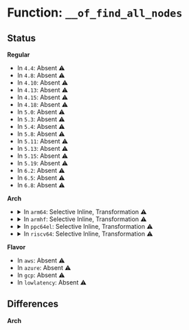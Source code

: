 # Function: <code>__of_find_all_nodes</code>

## Status
<b>Regular</b>
<ul>
<li>
In <code>4.4</code>: Absent ⚠️
</li>
<li>
In <code>4.8</code>: Absent ⚠️
</li>
<li>
In <code>4.10</code>: Absent ⚠️
</li>
<li>
In <code>4.13</code>: Absent ⚠️
</li>
<li>
In <code>4.15</code>: Absent ⚠️
</li>
<li>
In <code>4.18</code>: Absent ⚠️
</li>
<li>
In <code>5.0</code>: Absent ⚠️
</li>
<li>
In <code>5.3</code>: Absent ⚠️
</li>
<li>
In <code>5.4</code>: Absent ⚠️
</li>
<li>
In <code>5.8</code>: Absent ⚠️
</li>
<li>
In <code>5.11</code>: Absent ⚠️
</li>
<li>
In <code>5.13</code>: Absent ⚠️
</li>
<li>
In <code>5.15</code>: Absent ⚠️
</li>
<li>
In <code>5.19</code>: Absent ⚠️
</li>
<li>
In <code>6.2</code>: Absent ⚠️
</li>
<li>
In <code>6.5</code>: Absent ⚠️
</li>
<li>
In <code>6.8</code>: Absent ⚠️
</li>
</ul>
<b>Arch</b>
<ul>
<li>
<details>
<summary>In <code>arm64</code>: Selective Inline, Transformation ⚠️</summary>

```c
struct device_node *__of_find_all_nodes(struct device_node *prev);
```

**Collision:** Unique Global

**Inline:** Selective

**Transformation:** True

**Instances:**

```
In drivers/of/base.c (ffff800010b6a0b8)
Location: drivers/of/base.c:287
Inline: True
Inline callers:
  - drivers/of/base.c:of_find_node_by_phandle
  - drivers/of/base.c:of_find_node_by_phandle
  - drivers/of/base.c:of_find_matching_node_and_match
  - drivers/of/base.c:of_find_matching_node_and_match
  - drivers/of/base.c:of_find_node_with_property
  - drivers/of/base.c:of_find_node_with_property
  - drivers/of/base.c:of_find_compatible_node
  - drivers/of/base.c:of_find_compatible_node
  - drivers/of/base.c:of_find_node_by_type
  - drivers/of/base.c:of_find_node_by_type
  - drivers/of/base.c:of_find_node_by_name
  - drivers/of/base.c:of_find_node_by_name
  - drivers/of/base.c:of_find_all_nodes
  - drivers/of/base.c:of_core_init
  - drivers/of/base.c:of_core_init
  - drivers/of/base.c:of_populate_phandle_cache
  - drivers/of/base.c:of_populate_phandle_cache
  - drivers/of/base.c:of_populate_phandle_cache
  - drivers/of/base.c:of_populate_phandle_cache
Direct callers:
  - drivers/of/base.c:of_find_node_by_phandle
  - drivers/of/base.c:of_find_matching_node_and_match
  - drivers/of/base.c:of_find_matching_node_and_match
  - drivers/of/base.c:of_find_node_with_property
  - drivers/of/base.c:of_find_node_with_property
  - drivers/of/base.c:of_find_compatible_node
  - drivers/of/base.c:of_find_compatible_node
  - drivers/of/base.c:of_find_node_by_type
  - drivers/of/base.c:of_find_node_by_type
  - drivers/of/base.c:of_find_node_by_name
  - drivers/of/base.c:of_find_node_by_name
  - drivers/of/base.c:of_find_all_nodes
  - drivers/of/base.c:of_core_init
  - drivers/of/base.c:of_populate_phandle_cache
  - drivers/of/base.c:of_populate_phandle_cache
  - drivers/of/resolver.c:of_resolve_phandles
  - drivers/of/resolver.c:of_resolve_phandles
```
**Symbols:**

```
ffff800010b68ac0-ffff800010b68af8: __of_find_all_nodes.part.0 (STB_LOCAL)
ffff800010b6a970-ffff800010b6a9c8: __of_find_all_nodes (STB_GLOBAL)
```
</details>
</li>
<li>
<details>
<summary>In <code>armhf</code>: Selective Inline, Transformation ⚠️</summary>

```c
struct device_node *__of_find_all_nodes(struct device_node *prev);
```

**Collision:** Unique Global

**Inline:** Selective

**Transformation:** True

**Instances:**

```
In drivers/of/base.c (c0c4d048)
Location: drivers/of/base.c:287
Inline: True
Inline callers:
  - drivers/of/base.c:of_find_node_by_phandle
  - drivers/of/base.c:of_find_node_by_phandle
  - drivers/of/base.c:of_find_matching_node_and_match
  - drivers/of/base.c:of_find_matching_node_and_match
  - drivers/of/base.c:of_find_node_with_property
  - drivers/of/base.c:of_find_node_with_property
  - drivers/of/base.c:of_find_compatible_node
  - drivers/of/base.c:of_find_compatible_node
  - drivers/of/base.c:of_find_node_by_type
  - drivers/of/base.c:of_find_node_by_type
  - drivers/of/base.c:of_find_node_by_name
  - drivers/of/base.c:of_find_node_by_name
  - drivers/of/base.c:of_find_all_nodes
  - drivers/of/base.c:of_core_init
  - drivers/of/base.c:of_core_init
  - drivers/of/base.c:of_populate_phandle_cache
  - drivers/of/base.c:of_populate_phandle_cache
  - drivers/of/base.c:of_populate_phandle_cache
  - drivers/of/base.c:of_populate_phandle_cache
Direct callers:
  - drivers/of/base.c:of_find_node_by_phandle
  - drivers/of/base.c:of_find_matching_node_and_match
  - drivers/of/base.c:of_find_matching_node_and_match
  - drivers/of/base.c:of_find_node_with_property
  - drivers/of/base.c:of_find_node_with_property
  - drivers/of/base.c:of_find_compatible_node
  - drivers/of/base.c:of_find_compatible_node
  - drivers/of/base.c:of_find_node_by_type
  - drivers/of/base.c:of_find_node_by_type
  - drivers/of/base.c:of_find_node_by_name
  - drivers/of/base.c:of_find_node_by_name
  - drivers/of/base.c:of_find_all_nodes
  - drivers/of/base.c:of_core_init
  - drivers/of/base.c:of_populate_phandle_cache
  - drivers/of/base.c:of_populate_phandle_cache
  - drivers/of/resolver.c:of_resolve_phandles
  - drivers/of/resolver.c:of_resolve_phandles
```
**Symbols:**

```
c0c4cd70-c0c4cda8: __of_find_all_nodes.part.0 (STB_LOCAL)
c0c4df34-c0c4df88: __of_find_all_nodes (STB_GLOBAL)
```
</details>
</li>
<li>
<details>
<summary>In <code>ppc64el</code>: Selective Inline, Transformation ⚠️</summary>

```c
struct device_node *__of_find_all_nodes(struct device_node *prev);
```

**Collision:** Unique Global

**Inline:** Selective

**Transformation:** True

**Instances:**

```
In drivers/of/base.c (c000000000c42844)
Location: drivers/of/base.c:287
Inline: True
Inline callers:
  - drivers/of/base.c:of_find_node_by_phandle
  - drivers/of/base.c:of_find_node_by_phandle
  - drivers/of/base.c:of_find_matching_node_and_match
  - drivers/of/base.c:of_find_matching_node_and_match
  - drivers/of/base.c:of_find_node_with_property
  - drivers/of/base.c:of_find_node_with_property
  - drivers/of/base.c:of_find_compatible_node
  - drivers/of/base.c:of_find_compatible_node
  - drivers/of/base.c:of_find_node_by_type
  - drivers/of/base.c:of_find_node_by_type
  - drivers/of/base.c:of_find_node_by_name
  - drivers/of/base.c:of_find_node_by_name
  - drivers/of/base.c:of_find_all_nodes
  - drivers/of/base.c:of_core_init
  - drivers/of/base.c:of_core_init
  - drivers/of/base.c:of_populate_phandle_cache
  - drivers/of/base.c:of_populate_phandle_cache
  - drivers/of/base.c:of_populate_phandle_cache
  - drivers/of/base.c:of_populate_phandle_cache
Direct callers:
  - drivers/of/base.c:of_find_node_by_phandle
  - drivers/of/base.c:of_find_matching_node_and_match
  - drivers/of/base.c:of_find_matching_node_and_match
  - drivers/of/base.c:of_find_node_with_property
  - drivers/of/base.c:of_find_node_with_property
  - drivers/of/base.c:of_find_compatible_node
  - drivers/of/base.c:of_find_compatible_node
  - drivers/of/base.c:of_find_node_by_type
  - drivers/of/base.c:of_find_node_by_type
  - drivers/of/base.c:of_find_node_by_name
  - drivers/of/base.c:of_find_node_by_name
  - drivers/of/base.c:of_find_all_nodes
  - drivers/of/base.c:of_core_init
  - drivers/of/base.c:of_populate_phandle_cache
  - drivers/of/base.c:of_populate_phandle_cache
  - drivers/of/resolver.c:of_resolve_phandles
  - drivers/of/resolver.c:of_resolve_phandles
```
**Symbols:**

```
c000000000c421e0-c000000000c42230: __of_find_all_nodes.part.0 (STB_LOCAL)
c000000000c441e0-c000000000c44230: __of_find_all_nodes (STB_GLOBAL)
```
</details>
</li>
<li>
<details>
<summary>In <code>riscv64</code>: Selective Inline, Transformation ⚠️</summary>

```c
struct device_node *__of_find_all_nodes(struct device_node *prev);
```

**Collision:** Unique Global

**Inline:** Selective

**Transformation:** True

**Instances:**

```
In drivers/of/base.c (ffffffe00071f2bc)
Location: drivers/of/base.c:287
Inline: True
Inline callers:
  - drivers/of/base.c:of_find_node_by_phandle
  - drivers/of/base.c:of_find_node_by_phandle
  - drivers/of/base.c:of_find_matching_node_and_match
  - drivers/of/base.c:of_find_matching_node_and_match
  - drivers/of/base.c:of_find_node_with_property
  - drivers/of/base.c:of_find_node_with_property
  - drivers/of/base.c:of_find_compatible_node
  - drivers/of/base.c:of_find_compatible_node
  - drivers/of/base.c:of_find_node_by_type
  - drivers/of/base.c:of_find_node_by_type
  - drivers/of/base.c:of_find_node_by_name
  - drivers/of/base.c:of_find_node_by_name
  - drivers/of/base.c:of_find_all_nodes
  - drivers/of/base.c:of_core_init
  - drivers/of/base.c:of_core_init
  - drivers/of/base.c:of_populate_phandle_cache
  - drivers/of/base.c:of_populate_phandle_cache
  - drivers/of/base.c:of_populate_phandle_cache
  - drivers/of/base.c:of_populate_phandle_cache
Direct callers:
  - drivers/of/base.c:of_find_node_by_phandle
  - drivers/of/base.c:of_find_matching_node_and_match
  - drivers/of/base.c:of_find_matching_node_and_match
  - drivers/of/base.c:of_find_node_with_property
  - drivers/of/base.c:of_find_node_with_property
  - drivers/of/base.c:of_find_compatible_node
  - drivers/of/base.c:of_find_compatible_node
  - drivers/of/base.c:of_find_node_by_type
  - drivers/of/base.c:of_find_node_by_type
  - drivers/of/base.c:of_find_node_by_name
  - drivers/of/base.c:of_find_node_by_name
  - drivers/of/base.c:of_find_all_nodes
  - drivers/of/base.c:of_core_init
  - drivers/of/base.c:of_populate_phandle_cache
  - drivers/of/base.c:of_populate_phandle_cache
  - drivers/of/resolver.c:of_resolve_phandles
  - drivers/of/resolver.c:of_resolve_phandles
```
**Symbols:**

```
ffffffe00071f010-ffffffe00071f03c: __of_find_all_nodes.part.0 (STB_LOCAL)
ffffffe0007200d2-ffffffe00072011e: __of_find_all_nodes (STB_GLOBAL)
```
</details>
</li>
</ul>
<b>Flavor</b>
<ul>
<li>
In <code>aws</code>: Absent ⚠️
</li>
<li>
In <code>azure</code>: Absent ⚠️
</li>
<li>
In <code>gcp</code>: Absent ⚠️
</li>
<li>
In <code>lowlatency</code>: Absent ⚠️
</li>
</ul>

## Differences
<b>Arch</b>
<ul>
</ul>
